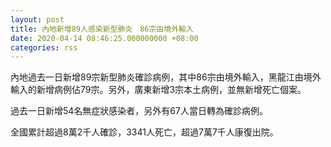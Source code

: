 ```yaml
---
layout: post
title: 內地新增89人感染新型肺炎　86宗由境外輸入
date: 2020-04-14 08:46:25.000000000 +08:00
categories: rss
---
```


內地過去一日新增89宗新型肺炎確診病例，其中86宗由境外輸入，黑龍江由境外輸入的新增病例佔79宗。另外，廣東新增3宗本土病例，並無新增死亡個案。

過去一日新增54名無症狀感染者，另外有67人當日轉為確診病例。

全國累計超過8萬2千人確診，3341人死亡，超過7萬7千人康復出院。
